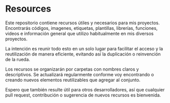 # Resources
Este repositorio contiene recursos útiles y necesarios para mis proyectos. Encontrarás códigos, imagenes, etiquetas, plantillas, librerías, funciones, videos e información general que utilizo habitualmente en mis diversos proyectos.

La intención es reunir todo esto en un solo lugar para facilitar el acceso y la reutilización de manera eficiente, evitando así la duplicación o reinvención de la rueda.

Los recursos se organizarán por carpetas con nombres claros y descriptivos. Se actualizará regularmente conforme voy encontrando o creando nuevos elementos reutilizables que agregar al conjunto.

Espero que también resulte útil para otros desarrolladores, así que cualquier pull request, contribución o sugerencia de nuevos recursos es bienvenida.

